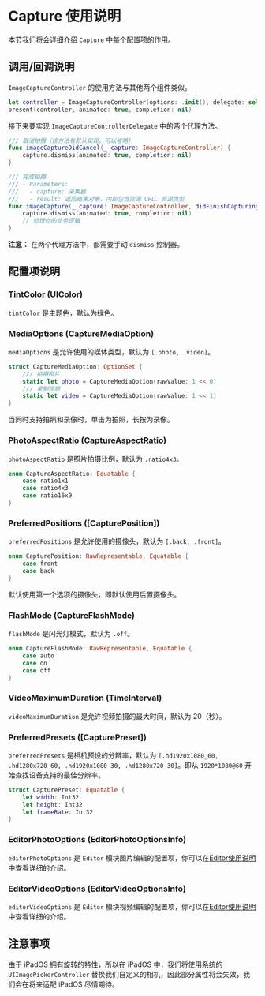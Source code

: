# Capture 使用说明

本节我们将会详细介绍 `Capture` 中每个配置项的作用。



## 调用/回调说明

`ImageCaptureController` 的使用方法与其他两个组件类似。

```swift
let controller = ImageCaptureController(options: .init(), delegate: self)
present(controller, animated: true, completion: nil)
```

接下来要实现 `ImageCaptureControllerDelegate` 中的两个代理方法。

```swift
/// 取消拍摄（该方法有默认实现，可以省略）
func imageCaptureDidCancel(_ capture: ImageCaptureController) {
    capture.dismiss(animated: true, completion: nil)
}

/// 完成拍摄
/// - Parameters:
///   - capture: 采集器
///   - result: 返回结果对象，内部包含资源 URL、资源类型
func imageCapture(_ capture: ImageCaptureController, didFinishCapturing result: CaptureResult) {
    capture.dismiss(animated: true, completion: nil)
    // 处理你的业务逻辑
}
```

**注意：** 在两个代理方法中，都需要手动 `dismiss` 控制器。



## 配置项说明

### TintColor (UIColor)

`tintColor` 是主题色，默认为绿色。



### MediaOptions (CaptureMediaOption)

`mediaOptions` 是允许使用的媒体类型，默认为 `[.photo, .video]`。

```swift
struct CaptureMediaOption: OptionSet {
    /// 拍摄照片
    static let photo = CaptureMediaOption(rawValue: 1 << 0)
    /// 录制视频
    static let video = CaptureMediaOption(rawValue: 1 << 1)
}
```

当同时支持拍照和录像时，单击为拍照，长按为录像。



### PhotoAspectRatio (CaptureAspectRatio)

`photoAspectRatio` 是照片拍摄比例，默认为 `.ratio4x3`。

```swift
enum CaptureAspectRatio: Equatable {   
    case ratio1x1
    case ratio4x3
    case ratio16x9
}
```



### PreferredPositions ([CapturePosition])

`preferredPositions` 是允许使用的摄像头，默认为 `[.back, .front]`。

```swift
enum CapturePosition: RawRepresentable, Equatable {    
    case front
    case back
}
```

默认使用第一个选项的摄像头，即默认使用后置摄像头。



### FlashMode (CaptureFlashMode)

`flashMode` 是闪光灯模式，默认为 `.off`。

```swift
enum CaptureFlashMode: RawRepresentable, Equatable {    
    case auto
    case on
    case off
}
```



### VideoMaximumDuration (TimeInterval)

`videoMaximumDuration` 是允许视频拍摄的最大时间，默认为 20（秒）。



### PreferredPresets ([CapturePreset])

`preferredPresets` 是相机预设的分辨率，默认为 `[.hd1920x1080_60, .hd1280x720_60, .hd1920x1080_30, .hd1280x720_30]`。即从 `1920*1080@60` 开始查找设备支持的最佳分辨率。

```swift
struct CapturePreset: Equatable {
    let width: Int32
    let height: Int32
    let frameRate: Int32
}
```



### EditorPhotoOptions (EditorPhotoOptionsInfo)

`editorPhotoOptions` 是 `Editor` 模块图片编辑的配置项，你可以在[Editor使用说明](https://github.com/AnyImageProject/AnyImageKit/wiki/Editor%E4%BD%BF%E7%94%A8%E8%AF%B4%E6%98%8E)中查看详细的介绍。



### EditorVideoOptions (EditorVideoOptionsInfo)

`editorVideoOptions` 是 `Editor` 模块视频编辑的配置项，你可以在[Editor使用说明](https://github.com/AnyImageProject/AnyImageKit/wiki/Editor%E4%BD%BF%E7%94%A8%E8%AF%B4%E6%98%8E)中查看详细的介绍。



## 注意事项

由于 iPadOS 拥有旋转的特性，所以在 iPadOS 中，我们将使用系统的 `UIImagePickerController` 替换我们自定义的相机，因此部分属性将会失效，我们会在将来适配 iPadOS 尽情期待。
